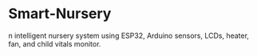 # Smart-Nursery
n intelligent nursery system using ESP32, Arduino sensors, LCDs, heater, fan, and child vitals monitor.
